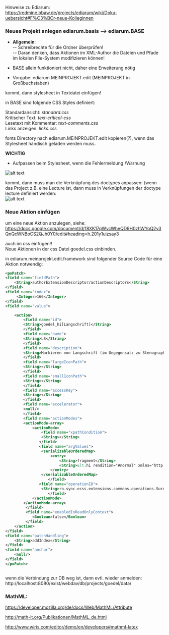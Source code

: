 Hinweise zu Ediarum:    
https://redmine.bbaw.de/projects/ediarum/wiki/Doku-uebersicht#F%C3%BCr-neue-Kolleginnen   

### Neues Projekt anlegen ediarum.basis --> ediarum.BASE    
- **Allgemein**:    
-- Schreibrechte für die Ordner überprüfen!       
-- Daran denken, dass Aktionen im XML-Author die Dateien und Pfade im lokalen File-System modifizieren können!     

- BASE allein funktioniert nicht, daher eine Erweiterung nötig    
- Vorgabe: ediarum.MEINPROJEKT.edit (MEINPROJEKT in Großbuchstaben)       

kommt, dann stylesheet in Textdatei einfügen!     

in BASE sind folgende CSS Styles definiert:   

Standardansicht:  *standard.css*          
Kritischer Text: *text-critical-css*      
Lesetext mit Kommentar:   *text-comments.css*     
Links anzeigen:    *links.css*              

fonts Directory nach ediarum.MEINPROJEKT.edit kopieren(?), wenn das Stylesheet händisch geladen werden muss.    

**WICHTIG**   
- Aufpassen beim Stylesheet, wenn die Fehlermeldung /Warnung        

![alt text](https://github.com/topoi/Telota/blob/master/Projekte/author_no_css.png)

kommt, dann muss man die Verknüpfung des doctypes anpassen: (wenn das Project z.B. eine Lecture ist, dann muss in Verknüpfungen der doctype lecture definiert werden:   
![alt text](https://github.com/topoi/Telota/blob/master/Projekte/Bildschirmfoto%20von%202020-01-03%2013-57-40.png)    

### Neue Aktion einfügen    
um eine neue Aktion anzulegen, siehe:		
https://docs.google.com/document/d/18XK17qWvcWheQD9H0zhWYoQ2y3QnQcWNBoCS2QJh0Y0/edit#heading=h.201y1uizsay3		

auch im css einfügen!!		
Neue Aktionen in der css Datei goedel.css einbinden.

in ediarum.meinprojekt.edit.framework sind folgender Source Code für eine Aktion notwendig:    

```xml
<poPatch>
<field name="fieldPath">
    <String>authorExtensionDescriptor/actionDescriptors</String>
</field>
<field name="index">
     <Integer>166</Integer>
</field>
<field name="value">

	<action>
	    <field name="id">
		<String>goedel_hi[Langschrift]</String>
	    </field>
	    <field name="name">
		<String>LS</String>
	    </field>
	    <field name="description">
		<String>Markieren von Langschrift (im Gegegensatz zu Stenographie)</String>
	    </field>
	    <field name="largeIconPath">
		<String></String>
	    </field>
	    <field name="smallIconPath">
		<String></String>
	    </field>
	    <field name="accessKey">
		<String></String>
	    </field>
	    <field name="accelerator">
		<null/>
	    </field>
	    <field name="actionModes">
		<actionMode-array>
			<actionMode>
			    <field name="xpathCondition">
				<String></String>
			   </field>
			   <field name="argValues">
				<serializableOrderedMap>
					<entry>
						<String>fragment</String>
						<String>&lt;hi rendition="#normal" xmlns="http://www.tei-c.org/ns/1.0">&lt;/hi></String>
					</entry>
				</serializableOrderedMap>
		           </field>
			   <field name="operationID">
				<String>ro.sync.ecss.extensions.commons.operations.SurroundWithFragmentOperation</String>
		           </field>
			</actionMode>
		</actionMode-array>
	     </field>
	     <field name="enabledInReadOnlyContext">
			<Boolean>false</Boolean>
	     </field>
	</action>
</field>
<field name="patchHandling">
	<String>addIndex</String>
</field>
<field name="anchor">
	<null/>
</field>
</poPatch>		



```

wenn die Verbindung zur DB weg ist, dann evtl. wieder anmelden:				
http://localhost:8080/exist/webdav/db/projects/goedel/data/	

### MathML:						
https://developer.mozilla.org/de/docs/Web/MathML/Attribute								

http://math-it.org/Publikationen/MathML_de.html						

http://www.wiris.com/editor/demo/en/developers#mathml-latex
